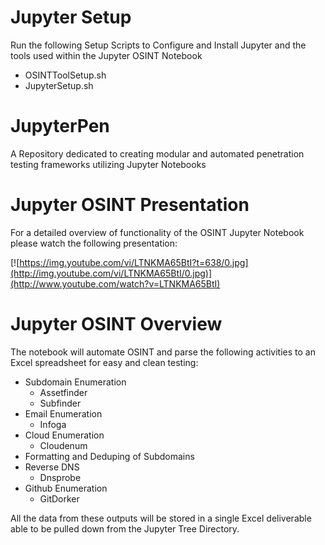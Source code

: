 # Jupyter Setup
Run the following Setup Scripts to Configure and Install Jupyter and the tools used within the Jupyter OSINT Notebook
* OSINTToolSetup.sh
* JupyterSetup.sh

# JupyterPen
A Repository dedicated to creating modular and automated penetration testing frameworks utilizing Jupyter Notebooks

# Jupyter OSINT Presentation
For a detailed overview of functionality of the OSINT Jupyter Notebook please watch the following presentation:

[![https://img.youtube.com/vi/LTNKMA65BtI?t=638/0.jpg](http://img.youtube.com/vi/LTNKMA65BtI/0.jpg)](http://www.youtube.com/watch?v=LTNKMA65BtI)

# Jupyter OSINT Overview
The notebook will automate OSINT and parse the following activities to an Excel spreadsheet for easy and clean testing:

* Subdomain Enumeration
  * Assetfinder
  * Subfinder
* Email Enumeration
  * Infoga
* Cloud Enumeration
  * Cloudenum
* Formatting and Deduping of Subdomains
* Reverse DNS
  * Dnsprobe
* Github Enumeration
  * GitDorker

All the data from these outputs will be stored in a single Excel deliverable able to be pulled down from the Jupyter Tree Directory.
